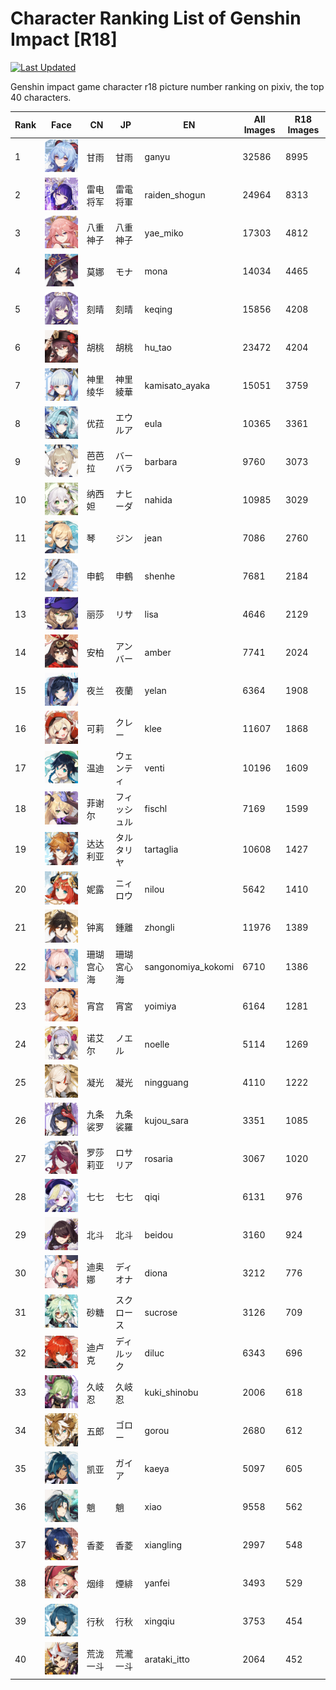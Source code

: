 # Character Ranking List of Genshin Impact [R18]

[![Last Updated](https://img.shields.io/endpoint?url=https://gist.githubusercontent.com/narugo1992/254442dea2e77cf46366df97f499242f/raw/data_last_update.json)](https://huggingface.co/datasets/deepghs/game_characters)

Genshin impact game character r18 picture number ranking on pixiv, the top 40 characters. 

|   Rank | Face                                                        | CN    | JP     | EN                 |   All Images |   R18 Images |
|--------|-------------------------------------------------------------|-------|--------|--------------------|--------------|--------------|
|      1 | ![ganyu](./images/logo_ganyu.png)                           | 甘雨    | 甘雨     | ganyu              |        32586 |         8995 |
|      2 | ![raiden_shogun](./images/logo_raiden_shogun.png)           | 雷电将军  | 雷電将軍   | raiden_shogun      |        24964 |         8313 |
|      3 | ![yae_miko](./images/logo_yae_miko.png)                     | 八重神子  | 八重神子   | yae_miko           |        17303 |         4812 |
|      4 | ![mona](./images/logo_mona.png)                             | 莫娜    | モナ     | mona               |        14034 |         4465 |
|      5 | ![keqing](./images/logo_keqing.png)                         | 刻晴    | 刻晴     | keqing             |        15856 |         4208 |
|      6 | ![hu_tao](./images/logo_hu_tao.png)                         | 胡桃    | 胡桃     | hu_tao             |        23472 |         4204 |
|      7 | ![kamisato_ayaka](./images/logo_kamisato_ayaka.png)         | 神里绫华  | 神里綾華   | kamisato_ayaka     |        15051 |         3759 |
|      8 | ![eula](./images/logo_eula.png)                             | 优菈    | エウルア   | eula               |        10365 |         3361 |
|      9 | ![barbara](./images/logo_barbara.png)                       | 芭芭拉   | バーバラ   | barbara            |         9760 |         3073 |
|     10 | ![nahida](./images/logo_nahida.png)                         | 纳西妲   | ナヒーダ   | nahida             |        10985 |         3029 |
|     11 | ![jean](./images/logo_jean.png)                             | 琴     | ジン     | jean               |         7086 |         2760 |
|     12 | ![shenhe](./images/logo_shenhe.png)                         | 申鹤    | 申鶴     | shenhe             |         7681 |         2184 |
|     13 | ![lisa](./images/logo_lisa.png)                             | 丽莎    | リサ     | lisa               |         4646 |         2129 |
|     14 | ![amber](./images/logo_amber.png)                           | 安柏    | アンバー   | amber              |         7741 |         2024 |
|     15 | ![yelan](./images/logo_yelan.png)                           | 夜兰    | 夜蘭     | yelan              |         6364 |         1908 |
|     16 | ![klee](./images/logo_klee.png)                             | 可莉    | クレー    | klee               |        11607 |         1868 |
|     17 | ![venti](./images/logo_venti.png)                           | 温迪    | ウェンティ  | venti              |        10196 |         1609 |
|     18 | ![fischl](./images/logo_fischl.png)                         | 菲谢尔   | フィッシュル | fischl             |         7169 |         1599 |
|     19 | ![tartaglia](./images/logo_tartaglia.png)                   | 达达利亚  | タルタリヤ  | tartaglia          |        10608 |         1427 |
|     20 | ![nilou](./images/logo_nilou.png)                           | 妮露    | ニィロウ   | nilou              |         5642 |         1410 |
|     21 | ![zhongli](./images/logo_zhongli.png)                       | 钟离    | 鍾離     | zhongli            |        11976 |         1389 |
|     22 | ![sangonomiya_kokomi](./images/logo_sangonomiya_kokomi.png) | 珊瑚宫心海 | 珊瑚宮心海  | sangonomiya_kokomi |         6710 |         1386 |
|     23 | ![yoimiya](./images/logo_yoimiya.png)                       | 宵宫    | 宵宮     | yoimiya            |         6164 |         1281 |
|     24 | ![noelle](./images/logo_noelle.png)                         | 诺艾尔   | ノエル    | noelle             |         5114 |         1269 |
|     25 | ![ningguang](./images/logo_ningguang.png)                   | 凝光    | 凝光     | ningguang          |         4110 |         1222 |
|     26 | ![kujou_sara](./images/logo_kujou_sara.png)                 | 九条裟罗  | 九条裟羅   | kujou_sara         |         3351 |         1085 |
|     27 | ![rosaria](./images/logo_rosaria.png)                       | 罗莎莉亚  | ロサリア   | rosaria            |         3067 |         1020 |
|     28 | ![qiqi](./images/logo_qiqi.png)                             | 七七    | 七七     | qiqi               |         6131 |          976 |
|     29 | ![beidou](./images/logo_beidou.png)                         | 北斗    | 北斗     | beidou             |         3160 |          924 |
|     30 | ![diona](./images/logo_diona.png)                           | 迪奥娜   | ディオナ   | diona              |         3212 |          776 |
|     31 | ![sucrose](./images/logo_sucrose.png)                       | 砂糖    | スクロース  | sucrose            |         3126 |          709 |
|     32 | ![diluc](./images/logo_diluc.png)                           | 迪卢克   | ディルック  | diluc              |         6343 |          696 |
|     33 | ![kuki_shinobu](./images/logo_kuki_shinobu.png)             | 久岐忍   | 久岐忍    | kuki_shinobu       |         2006 |          618 |
|     34 | ![gorou](./images/logo_gorou.png)                           | 五郎    | ゴロー    | gorou              |         2680 |          612 |
|     35 | ![kaeya](./images/logo_kaeya.png)                           | 凯亚    | ガイア    | kaeya              |         5097 |          605 |
|     36 | ![xiao](./images/logo_xiao.png)                             | 魈     | 魈      | xiao               |         9558 |          562 |
|     37 | ![xiangling](./images/logo_xiangling.png)                   | 香菱    | 香菱     | xiangling          |         2997 |          548 |
|     38 | ![yanfei](./images/logo_yanfei.png)                         | 烟绯    | 煙緋     | yanfei             |         3493 |          529 |
|     39 | ![xingqiu](./images/logo_xingqiu.png)                       | 行秋    | 行秋     | xingqiu            |         3753 |          454 |
|     40 | ![arataki_itto](./images/logo_arataki_itto.png)             | 荒泷一斗  | 荒瀧一斗   | arataki_itto       |         2064 |          452 |
